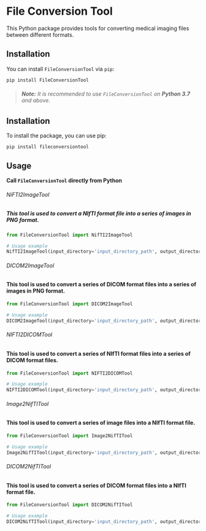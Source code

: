 # File Conversion Tool

This Python package provides tools for converting medical imaging files between different formats.

## Installation

You can install `FileConversionTool` via `pip`:

```bash
pip install FileConversionTool
```

> ###### _**Note:**_ It is recommended to use `FileConversionTool` on **Python 3.7** and above.
 
## Installation

To install the package, you can use pip:

```
pip install fileconversiontool
```

## Usage


**Call `FileConversionTool` directly from Python**

###### NiFTI2ImageTool

##### This tool is used to convert a NIfTI format file into a series of images in PNG format.

```python
from FileConversionTool import NifTI2ImageTool

# Usage example
NifTI2ImageTool(input_directory='input_directory_path', output_directory='output_directory_path')
```

###### DICOM2ImageTool

#### This tool is used to convert a series of DICOM format files into a series of images in PNG format.

```python
from FileConversionTool import DICOM2ImageTool

# Usage example
DICOM2ImageTool(input_directory='input_directory_path', output_directory='output_directory_path', brightness=0.2)
```

###### NIFTI2DICOMTool

#### This tool is used to convert a series of NIfTI format files into a series of DICOM format files.

```python
from FileConversionTool import NIFTI2DICOMTool

# Usage example
NIFTI2DICOMTool(input_directory='input_directory_path', output_directory='output_directory_path')
```

###### Image2NifTITool

#### This tool is used to convert a series of image files into a NIfTI format file.

```python
from FileConversionTool import Image2NifTITool

# Usage example
Image2NifTITool(input_directory='input_directory_path', output_directory='output_directory_path', nifti_filename='output_nifti_filename.nii.gz')
```

###### DICOM2NifTITool

#### This tool is used to convert a series of DICOM format files into a NIfTI format file.

```python
from FileConversionTool import DICOM2NifTITool

# Usage example
DICOM2NifTITool(input_directory='input_directory_path', output_directory='output_directory_path', nifti_filename='output_nifti_filename.nii.gz')
```